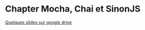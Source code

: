 # Chapter Mocha, Chai et SinonJS

[Quelques slides sur google drive](https://docs.google.com/presentation/d/1ABxTUVXE9J1heexw2KoMc3xVnk4iGkGHmis_rQ6n5RM/pub?start=false&loop=false&delayms=3000)
